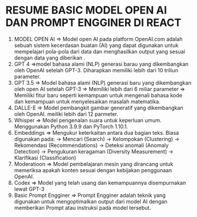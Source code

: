 # RESUME BASIC MODEL OPEN AI DAN PROMPT ENGGINER DI REACT

1. MODEL OPEN AI
=> Model open AI pada platform OpenAI.com adalah sebuah sistem kecerdasan buatan (AI) yang dapat digunakan untuk mempelajari pola-pola dari data dan menghasilkan output yang sesuai dengan data yang diberikan .
2. GPT 4
=>model bahasa alami (NLP) generasi barau yang dikembangkan oleh OpenAI setelah GPT-3. Diharapkan memiliki lebih dari 10 triliun parameter.
3. GPT 3.5 
=> Model bahasa alami (NLP) generasi baru yang dikembangkan oleh open AI setelah GPT-3
=> Memiliki lebih dari 6 miliar parameter
=> Memiliki fitur baru seperti kemampuan untuk mengenali bahasa kode dan kemampuan untuk menyelesaikan masalah matematika.
4. DALLE-E
=> Model pembangkit gambar generatif yang dikembangkan oleh OpenAI. meiliki lebih dari 12 parmeter.
5. Whisper
=> Model pengenalan suara untuk keperluan umum. Menggunakan Python 3.9.9 dan PyTorch 1.10.1.
6. Embeddings
=> Mengukur keterkaitan antara dua bagian teks. Biasa digunakan pada:
-> Mencari (Search)
-> Kelompokan (Clustering)
-> Rekomendasi (Recommendations)
-> Deteksi anomali (Anomaly Detection)
-> Pengukuran keragaman (Diversity Measurement)
-> Klarifikasi (Classification)
7. Moderatioon 
=> Model pembelajaran mesin yang dirancang untuk memeriksa apakah konten sesuai dengan kebijakan penggunaan OpenAI.
8. Codex 
=> Model yang telah usang dan kemampuannya disempurnakan lewat GPT-3
9. Basic Prompt Engginer
=> Prompt Engginer adalah teknik yang digunakan untuk mengoptimalkan output dari model AI dengan memberikan Prompt atau instruksi pada model tersebut.

